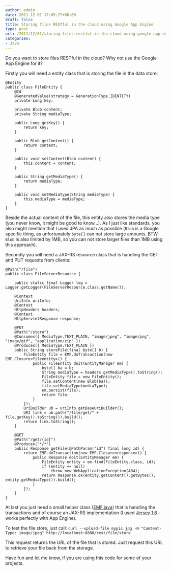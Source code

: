 ```yaml
---
author: admin
date: 2011-12-01 17:09:27+00:00
draft: false
title: Storing files RESTful in the cloud using Google App Engine
type: post
url: /2011/12/01/storing-files-restful-in-the-cloud-using-google-app-engine/
categories:
- Java
---
```


Do you want to store files RESTful in the cloud? Why not use the Google App Engine for it?

Firstly you will need a entity class that is storing the file in the data store:

    
    
    @Entity
    public class FileEntity {
    	@Id
    	@GeneratedValue(strategy = GenerationType.IDENTITY)
    	private Long key;
    	
    	private Blob content;
    	private String mediaType;
    
    	public Long getKey() {
    		return key;
    	}
    
    	public Blob getContent() {
    		return content;
    	}
    
    	public void setContent(Blob content) {
    		this.content = content;
    	}
    
    	public String getMediaType() {
    		return mediaType;
    	}
    
    	public void setMediaType(String mediaType) {
    		this.mediaType = mediaType;
    	}	
    }
    


Beside the actual content of the file, this entity also stores the media type (you never know, it might be good to know...).
As I just like standards, you also might mention that I used JPA as much as possible (`Blob` is a Google specific thing, as unfortunately `byte[]` can not store large amounts. BTW: `Blob` is also limited by 1MB, so you can not store larger files than 1MB using this approach).

Secondly you will need a JAX-RS resource class that is handling the GET and PUT requests from clients: 

    
    
    @Path("/file")
    public class FileServerResource {
    
    	public static final Logger log = Logger.getLogger(FileServerResource.class.getName());
    
    	@Context
    	UriInfo uriInfo;
    	@Context
    	HttpHeaders headers;
    	@Context
    	HttpServletResponse response;
    
    	@PUT
    	@Path("/store")
    	@Consumes({ MediaType.TEXT_PLAIN, "image/jpeg", "image/png", "image/gif", "application/zip" })
    	@Produces({ MediaType.TEXT_PLAIN })
    	public String storeFile(final byte[] b) {
    		FileEntity file = EMF.doTransaction(new EMF.Closure<fileentity>() {
    			public FileEntity doit(EntityManager em) {
    				byte[] ba = b;
    				String mediaType = headers.getMediaType().toString();
    				FileEntity file = new FileEntity();
    				file.setContent(new Blob(ba));
    				file.setMediaType(mediaType);
    				em.persist(file);
    				return file;
    			}
    		});
    		UriBuilder ub = uriInfo.getBaseUriBuilder();
    		URI link = ub.path("/file/get/" + file.getKey().toString()).build();
    		return link.toString();
    	}
    
    	@GET
    	@Path("/get/{id}")
    	@Produces("*/*")
    	public Response getFile(@PathParam("id") final long id) {
    		return EMF.doTransaction(new EMF.Closure<response>() {
    			public Response doit(EntityManager em) {
    				FileEntity entity = em.find(FileEntity.class, id);
    				if (entity == null)
    					throw new WebApplicationException(404);
    				return Response.ok(entity.getContent().getBytes(), entity.getMediaType()).build();
    			}
    		});
    	}
    }
    



At last you just need a small helper class ([EMF.java](/wp-content/uploads/2011/12/EMF.java)) that is handling the transactions and of course an JAX-RS implementation (I used [Jersey 1.6](http://jersey.java.net/) - works perfectly with App Engine).

To test the file store, just call:
`curl --upload-file mypic.jpg -H "Content-Type: image/jpeg" http://localhost:8888/rest/file/store`

This request returns the URL of the file that is stored. Just request this URL to retrieve your file back from the storage.

Have fun and let me know, if you are using this code for some of your projects.

